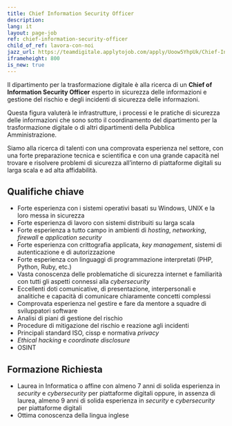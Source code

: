 ```yaml
---
title: Chief Information Security Officer
description:
lang: it
layout: page-job
ref: chief-information-security-officer
child_of_ref: lavora-con-noi
jazz_url: https://teamdigitale.applytojob.com/apply/Uoow5YhpUk/Chief-Information-Security-Officer.html
iframeheight: 800
is_new: true
---
```


Il dipartimento per la trasformazione digitale è alla ricerca di un
**Chief of Information Security Officer** esperto in sicurezza delle
informazioni e gestione del rischio e degli incidenti di sicurezza delle
informazioni.

Questa figura valuterà le infrastrutture, i processi e le pratiche di
sicurezza delle informazioni che sono sotto il coordinamento del
dipartimento per la trasformazione digitale o di altri dipartimenti
della Pubblica Amministrazione.

Siamo alla ricerca di talenti con una comprovata esperienza nel settore,
con una forte preparazione tecnica e scientifica e con una grande
capacità nel trovare e risolvere problemi di sicurezza all’interno di
piattaforme digitali su larga scala e ad alta affidabilità.

## Qualifiche chiave

-   Forte esperienza con i sistemi operativi basati su Windows, UNIX e
    la loro messa in sicurezza
-   Forte esperienza di lavoro con sistemi distribuiti su larga scala
-   Forte esperienza a tutto campo in ambienti di *hosting*,
    *networking*, *firewall* e *application security*
-   Forte esperienza con crittografia applicata, *key management*,
    sistemi di autenticazione e di autorizzazione
-   Forte esperienza con linguaggi di programmazione interpretati (PHP,
    Python, Ruby, etc.)
-   Vasta conoscenza delle problematiche di sicurezza internet e
    familiarità con tutti gli aspetti connessi alla *cybersecurity*
-   Eccellenti doti comunicative, di presentazione, interpersonali e
    analitiche e capacità di comunicare chiaramente concetti complessi
-   Comprovata esperienza nel gestire e fare da mentore a squadre di
    sviluppatori software
-   Analisi di piani di gestione del rischio
-   Procedure di mitigazione del rischio e reazione agli incidenti
-   Principali standard ISO, cissp e normativa *privacy*
-   *Ethical hacking* e *coordinate disclosure*
-   OSINT

## Formazione Richiesta

-   Laurea in Informatica o affine con almeno 7 anni di solida
    esperienza in *security* e *cybersecurity* per piattaforme digitali
    oppure, in assenza di laurea, almeno 9 anni di solida esperienza in
    *security* e *cybersecurity* per piattaforme digitali
-   Ottima conoscenza della lingua inglese
